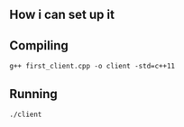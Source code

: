 ## How i can set up it ##

## Compiling ##

`g++ first_client.cpp -o client -std=c++11`

## Running ##

`./client`
